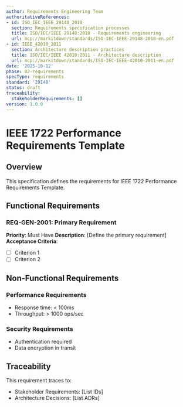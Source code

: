 ```yaml
---
author: Requirements Engineering Team
authoritativeReferences:
- id: ISO_IEC_IEEE_29148_2018
  section: Requirements specification processes
  title: ISO/IEC/IEEE 29148:2018 - Requirements engineering
  url: mcp://markitdown/standards/ISO-IEC-IEEE-29148-2018-en.pdf
- id: IEEE_42010_2011
  section: Architecture description practices
  title: ISO/IEC/IEEE 42010:2011 - Architecture description
  url: mcp://markitdown/standards/ISO-IEC-IEEE-42010-2011-en.pdf
date: '2025-10-12'
phase: 02-requirements
specType: requirements
standard: '29148'
status: draft
traceability:
  stakeholderRequirements: []
version: 1.0.0
---
```


# IEEE 1722 Performance Requirements Template

## Overview

This specification defines the requirements for IEEE 1722 Performance Requirements Template.

## Functional Requirements

### REQ-GEN-2001: Primary Requirement
**Priority**: Must Have
**Description**: [Define the primary requirement]
**Acceptance Criteria**:
- [ ] Criterion 1
- [ ] Criterion 2

## Non-Functional Requirements

### Performance Requirements
- Response time: < 100ms
- Throughput: > 1000 ops/sec

### Security Requirements
- Authentication required
- Data encryption in transit

## Traceability

This requirement traces to:
- Stakeholder Requirements: [List IDs]
- Architecture Decisions: [List ADRs]
